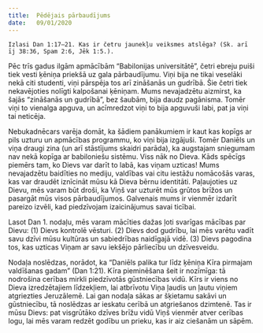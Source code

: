 ```yaml
---
title:  Pēdējais pārbaudījums
date:   09/01/2020
---
```


`Izlasi Dan 1:17–21. Kas ir četru jaunekļu veiksmes atslēga? (Sk. arī īj 38:36, Spam 2:6, Jēk 1:5.).`

Pēc trīs gadus ilgām apmācībām “Babilonijas universitātē”, četri ebreju puiši tiek vesti ķēniņa priekšā uz gala pārbaudījumu. Viņi bija ne tikai veselāki nekā citi studenti, viņi pārspēja tos arī zināšanās un gudrībā. Šie četri tiek nekavējoties nolīgti kalpošanai ķēniņam. Mums nevajadzētu aizmirst, ka šajās “zināšanās un gudrībā”, bez šaubām, bija daudz pagānisma. Tomēr viņi to vienalga apguva, un acīmredzot viņi to bija apguvuši labi, pat ja viņi tai neticēja.

Nebukadnēcars varēja domāt, ka šādiem panākumiem ir kaut kas kopīgs ar pils uzturu un apmācības programmu, ko viņi bija izgājuši. Tomēr Daniēls un viņa draugi zina (un arī stāstījums skaidri parāda), ka augstajam sniegumam nav nekā kopīga ar babiloniešu sistēmu. Viss nāk no Dieva. Kāds spēcīgs piemērs tam, ko Dievs var darīt to labā, kas viņam uzticas! Mums nevajadzētu baidīties no mediju, valdības vai citu iestāžu nomācošās varas, kas var draudēt iznīcināt mūsu kā Dieva bērnu identitāti. Paļaujoties uz Dievu, mēs varam būt droši, ka Viņš var uzturēt mūs grūtos brīžos un pasargāt mūs visos pārbaudījumos. Galvenais mums ir vienmēr izdarīt pareizo izvēli, kad piedzīvojam izaicinājumus savai ticībai.

Lasot Dan 1. nodaļu, mēs varam mācīties dažas ļoti svarīgas mācības par Dievu: (1) Dievs kontrolē vēsturi. (2) Dievs dod gudrību, lai mēs varētu vadīt savu dzīvi mūsu kultūras un sabiedrības naidīgajā vidē. (3) Dievs pagodina tos, kas uzticas Viņam ar savu iekšējo pārliecību un dzīvesveidu.

Nodaļa noslēdzas, norādot, ka “Daniēls palika tur līdz ķēniņa Kīra pirmajam valdīšanas gadam” (Dan 1:21). Kīra pieminēšana šeit ir nozīmīga: tā nodrošina cerības mirkli piedzīvotās gūstniecības vidū. Kīrs ir viens no Dieva izredzētajiem līdzekļiem, lai atbrīvotu Viņa ļaudis un ļautu viņiem atgriezties Jeruzālemē. Lai gan nodaļa sākas ar šķietamu sakāvi un gūstniecību, tā noslēdzas ar ieskatu cerībā un atgriešanos dzimtenē. Tas ir mūsu Dievs: pat visgrūtāko dzīves brīžu vidū Viņš vienmēr atver cerības logu, lai mēs varam redzēt godību un prieku, kas ir aiz ciešanām un sāpēm.